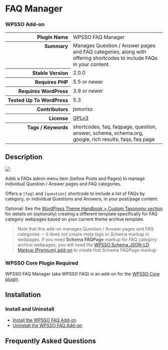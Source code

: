 <h1>FAQ Manager</h1><h3>WPSSO Add-on</h3>

<table>
<tr><th align="right" valign="top" nowrap>Plugin Name</th><td>WPSSO FAQ Manager</td></tr>
<tr><th align="right" valign="top" nowrap>Summary</th><td>Manages Question / Answer pages and FAQ categories, along with offering shortcodes to include FAQs in your content.</td></tr>
<tr><th align="right" valign="top" nowrap>Stable Version</th><td>2.0.0</td></tr>
<tr><th align="right" valign="top" nowrap>Requires PHP</th><td>5.5 or newer</td></tr>
<tr><th align="right" valign="top" nowrap>Requires WordPress</th><td>3.9 or newer</td></tr>
<tr><th align="right" valign="top" nowrap>Tested Up To WordPress</th><td>5.3</td></tr>
<tr><th align="right" valign="top" nowrap>Contributors</th><td>jsmoriss</td></tr>
<tr><th align="right" valign="top" nowrap>License</th><td><a href="https://www.gnu.org/licenses/gpl.txt">GPLv3</a></td></tr>
<tr><th align="right" valign="top" nowrap>Tags / Keywords</th><td>shortcodes, faq, faqpage, question, answer, schema, schema.org, google, rich results, faqs, faq page</td></tr>
</table>

<h2>Description</h2>

<p style="margin:0;"><img class="readme-icon" src="https://surniaulula.github.io/wpsso-faq/assets/icon-256x256.png"></p>

<p>Adds a FAQs admin menu item (bellow Posts and Pages) to manage individual Question / Answer pages and FAQ categories.</p>

<p>Offers a <code>[faq]</code> and <code>[question]</code> shortcode to include a list of FAQs by category, or individual Questions and Answers, in your post/page content.</p>

<p>Optional: See the <a href="https://developer.wordpress.org/themes/template-files-section/taxonomy-templates/#custom-taxonomy">WordPress Theme Handbook &gt; Custom Taxonomy section</a> for details on (optionally) creating a different template specifically for FAQ category webpages based on your current theme archive template.</p>

<blockquote>
  <p>Note that this add-on manages Question / Answer pages and FAQ categories -- it does not create meta tags or Schema markup in webpages. If you need <strong>Schema FAQPage</strong> markup for FAQ category archive webpages, you will need the <a href="https://wpsso.com/extend/plugins/wpsso-schema-json-ld/">WPSSO Schema JSON-LD Markup (Premium) add-on</a> to create that Schema FAQPage markup.</p>
</blockquote>

<h3>WPSSO Core Plugin Required</h3>

<p>WPSSO FAQ Manager (aka WPSSO FAQ) is an add-on for the <a href="https://wordpress.org/plugins/wpsso/">WPSSO Core plugin</a>.</p>


<h2>Installation</h2>

<h3 class="top">Install and Uninstall</h3>

<ul>
<li><a href="https://wpsso.com/docs/plugins/wpsso-faq/installation/install-the-plugin/">Install the WPSSO FAQ Add-on</a></li>
<li><a href="https://wpsso.com/docs/plugins/wpsso-faq/installation/uninstall-the-plugin/">Uninstall the WPSSO FAQ Add-on</a></li>
</ul>


<h2>Frequently Asked Questions</h2>




